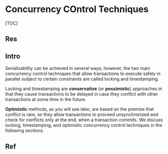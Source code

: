 # Concurrency COntrol Techniques

[TOC]



## Res


## Intro
Serializability can be achieved in several ways; however, the two main concurrency control techniques that allow transactions to execute safely in parallel subject to certain constraints are called locking and timestamping.

Locking and timestamping are **conservative** (or **pessimistic**) approaches in that they cause transactions to be delayed in case they conflict with other transactions at some time in the future. 

**Optimistic** methods, as you will see later, are based on the premise that conflict is rare, so they allow transactions to proceed unsynchronized and check for conflicts only at the end, when a transaction commits. We discuss locking, timestamping, and optimistic concurrency control techniques in the following sections.



## Ref

